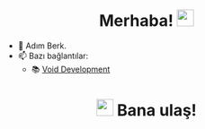 <h1 align="center">Merhaba! <img src="https://raw.githubusercontent.com/MartinHeinz/MartinHeinz/master/wave.gif" width="30px"></h1>

- 🔨 Adım Berk.
- 📫 Bazı bağlantılar:
  - 📚 [Void Development](https://discord.gg/Qdbq2v8FM4)
<h1 align="center"><img src="https://www.covercompare.com/images/icon-phone.gif" width="30px"> Bana ulaş!</h1>
